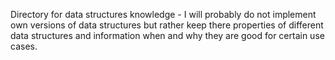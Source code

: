 Directory for data structures knowledge - I will probably do not implement own versions of data structures but rather keep there properties of different data structures and information when and why they are good for certain use cases.
